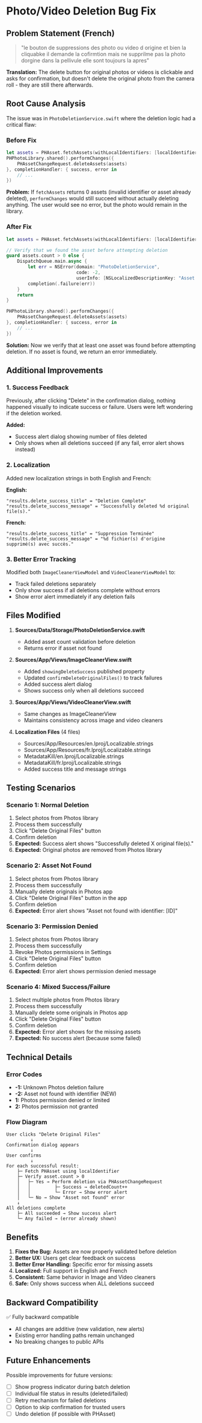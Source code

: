 # Photo/Video Deletion Bug Fix

## Problem Statement (French)
> "le bouton de suppressions des photo ou video d origine et bien la cliquabke il demande la cofirmtion mais ne supprilme pas la photo dorgine dans la pellivule elle sont toujours la apres"

**Translation:** The delete button for original photos or videos is clickable and asks for confirmation, but doesn't delete the original photo from the camera roll - they are still there afterwards.

## Root Cause Analysis

The issue was in `PhotoDeletionService.swift` where the deletion logic had a critical flaw:

### Before Fix
```swift
let assets = PHAsset.fetchAssets(withLocalIdentifiers: [localIdentifier], options: nil)
PHPhotoLibrary.shared().performChanges({
    PHAssetChangeRequest.deleteAssets(assets)
}, completionHandler: { success, error in
    // ...
})
```

**Problem:** If `fetchAssets` returns 0 assets (invalid identifier or asset already deleted), `performChanges` would still succeed without actually deleting anything. The user would see no error, but the photo would remain in the library.

### After Fix
```swift
let assets = PHAsset.fetchAssets(withLocalIdentifiers: [localIdentifier], options: nil)

// Verify that we found the asset before attempting deletion
guard assets.count > 0 else {
    DispatchQueue.main.async {
        let err = NSError(domain: "PhotoDeletionService",
                          code: -2,
                          userInfo: [NSLocalizedDescriptionKey: "Asset not found with identifier: \(localIdentifier)"])
        completion(.failure(err))
    }
    return
}

PHPhotoLibrary.shared().performChanges({
    PHAssetChangeRequest.deleteAssets(assets)
}, completionHandler: { success, error in
    // ...
})
```

**Solution:** Now we verify that at least one asset was found before attempting deletion. If no asset is found, we return an error immediately.

## Additional Improvements

### 1. Success Feedback
Previously, after clicking "Delete" in the confirmation dialog, nothing happened visually to indicate success or failure. Users were left wondering if the deletion worked.

**Added:**
- Success alert dialog showing number of files deleted
- Only shows when all deletions succeed (if any fail, error alert shows instead)

### 2. Localization
Added new localization strings in both English and French:

**English:**
```
"results.delete_success_title" = "Deletion Complete"
"results.delete_success_message" = "Successfully deleted %d original file(s)."
```

**French:**
```
"results.delete_success_title" = "Suppression Terminée"
"results.delete_success_message" = "%d fichier(s) d'origine supprimé(s) avec succès."
```

### 3. Better Error Tracking
Modified both `ImageCleanerViewModel` and `VideoCleanerViewModel` to:
- Track failed deletions separately
- Only show success if all deletions complete without errors
- Show error alert immediately if any deletion fails

## Files Modified

1. **Sources/Data/Storage/PhotoDeletionService.swift**
   - Added asset count validation before deletion
   - Returns error if asset not found

2. **Sources/App/Views/ImageCleanerView.swift**
   - Added `showingDeleteSuccess` published property
   - Updated `confirmDeleteOriginalFiles()` to track failures
   - Added success alert dialog
   - Shows success only when all deletions succeed

3. **Sources/App/Views/VideoCleanerView.swift**
   - Same changes as ImageCleanerView
   - Maintains consistency across image and video cleaners

4. **Localization Files** (4 files)
   - Sources/App/Resources/en.lproj/Localizable.strings
   - Sources/App/Resources/fr.lproj/Localizable.strings
   - MetadataKill/en.lproj/Localizable.strings
   - MetadataKill/fr.lproj/Localizable.strings
   - Added success title and message strings

## Testing Scenarios

### Scenario 1: Normal Deletion
1. Select photos from Photos library
2. Process them successfully
3. Click "Delete Original Files" button
4. Confirm deletion
5. **Expected:** Success alert shows "Successfully deleted X original file(s)."
6. **Expected:** Original photos are removed from Photos library

### Scenario 2: Asset Not Found
1. Select photos from Photos library
2. Process them successfully
3. Manually delete originals in Photos app
4. Click "Delete Original Files" button in the app
5. Confirm deletion
6. **Expected:** Error alert shows "Asset not found with identifier: [ID]"

### Scenario 3: Permission Denied
1. Select photos from Photos library
2. Process them successfully
3. Revoke Photos permissions in Settings
4. Click "Delete Original Files" button
5. Confirm deletion
6. **Expected:** Error alert shows permission denied message

### Scenario 4: Mixed Success/Failure
1. Select multiple photos from Photos library
2. Process them successfully
3. Manually delete some originals in Photos app
4. Click "Delete Original Files" button
5. Confirm deletion
6. **Expected:** Error alert shows for the missing assets
7. **Expected:** No success alert (because some failed)

## Technical Details

### Error Codes
- **-1:** Unknown Photos deletion failure
- **-2:** Asset not found with identifier (NEW)
- **1:** Photos permission denied or limited
- **2:** Photos permission not granted

### Flow Diagram

```
User clicks "Delete Original Files"
         ↓
Confirmation dialog appears
         ↓
User confirms
         ↓
For each successful result:
    ├─ Fetch PHAsset using localIdentifier
    ├─ Verify asset.count > 0
    │   ├─ Yes → Perform deletion via PHAssetChangeRequest
    │   │         ├─ Success → deletedCount++
    │   │         └─ Error → Show error alert
    │   └─ No → Show "Asset not found" error
    ↓
All deletions complete
    ├─ All succeeded → Show success alert
    └─ Any failed → (error already shown)
```

## Benefits

1. **Fixes the Bug:** Assets are now properly validated before deletion
2. **Better UX:** Users get clear feedback on success
3. **Better Error Handling:** Specific error for missing assets
4. **Localized:** Full support in English and French
5. **Consistent:** Same behavior in Image and Video cleaners
6. **Safe:** Only shows success when ALL deletions succeed

## Backward Compatibility

✅ Fully backward compatible
- All changes are additive (new validation, new alerts)
- Existing error handling paths remain unchanged
- No breaking changes to public APIs

## Future Enhancements

Possible improvements for future versions:
- [ ] Show progress indicator during batch deletion
- [ ] Individual file status in results (deleted/failed)
- [ ] Retry mechanism for failed deletions
- [ ] Option to skip confirmation for trusted users
- [ ] Undo deletion (if possible with PHAsset)
